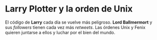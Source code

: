 # Larry Plotter y la orden de Unix

El código de **Larry** cada día se vuelve más peligroso. **Lord Ballmermort** y sus *followers* tienen cada vez más *retweets*.
Las órdenes Unix y Fenix quieren juntarse a ellos y luchar por el bien del mundo.